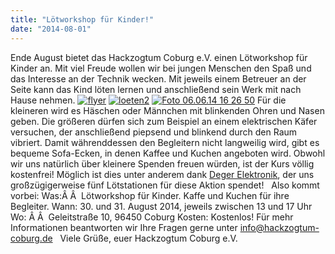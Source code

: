 ```yaml
---
title: "Lötworkshop für Kinder!"
date: "2014-08-01"
---
```


Ende August bietet das Hackzogtum Coburg e.V. einen Lötworkshop für Kinder an. Mit viel Freude wollen wir bei jungen Menschen den Spaß und das Interesse an der Technik wecken. Mit jeweils einem Betreuer an der Seite kann das Kind löten lernen und anschließend sein Werk mit nach Hause nehmen. [![flyer](../images/flyer-211x300.png)](https://hackzogtum-coburg.de/wp-content/uploads/2014/07/flyer.png) [![loeten2](../images/loeten2-300x225.jpg)](https://hackzogtum-coburg.de/wp-content/uploads/2014/06/loeten2.jpg) [![Foto 06.06.14 16 26 50](../images/Foto-06.06.14-16-26-50-248x300.jpg)](https://hackzogtum-coburg.de/wp-content/uploads/2014/07/Foto-06.06.14-16-26-50.jpg) Für die kleineren wird es Häschen oder Männchen mit blinkenden Ohren und Nasen geben. Die größeren dürfen sich zum Beispiel an einem elektrischen Käfer versuchen, der anschließend piepsend und blinkend durch den Raum vibriert. Damit währenddessen den Begleitern nicht langweilig wird, gibt es bequeme Sofa-Ecken, in denen Kaffee und Kuchen angeboten wird. Obwohl wir uns natürlich über kleinere Spenden freuen würden, ist der Kurs völlig kostenfrei! Möglich ist dies unter anderem dank [Deger Elektronik](http://deger-elektronik.de/), der uns großzügigerweise fünf Lötstationen für diese Aktion spendet!   Also kommt vorbei: Was:Â Â  Lötworkshop für Kinder. Kaffe und Kuchen für ihre Begleiter. Wann: 30. und 31. August 2014, jeweils zwischen 13 und 17 Uhr Wo: Â Â  Geleitstraße 10, 96450 Coburg Kosten: Kostenlos! Für mehr Informationen beantworten wir Ihre Fragen gerne unter info@hackzogtum-coburg.de   Viele Grüße, euer Hackzogtum Coburg e.V.
